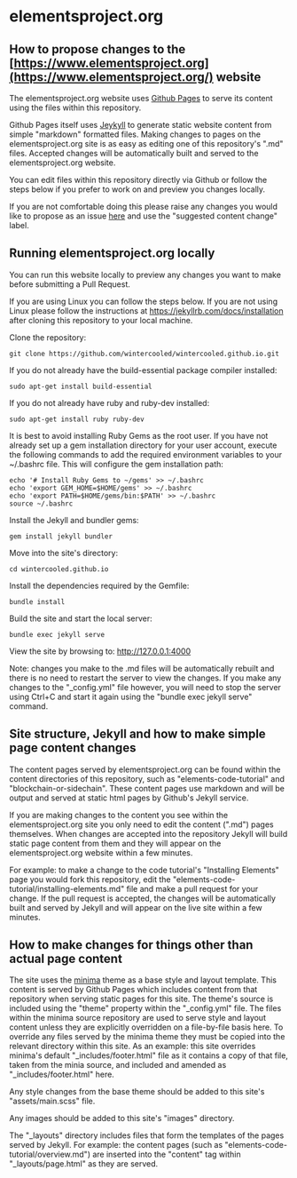 # elementsproject.org

## How to propose changes to the [https://www.elementsproject.org](https://www.elementsproject.org/) website

The elementsproject.org website uses [Github Pages](https://pages.github.com/) to serve its content using the files within this repository.

Github Pages itself uses [Jeykyll](https://jekyllrb.com/) to generate static website content from simple "markdown" formatted files. Making changes to pages on the elementsproject.org site is as easy as editing one of this repository's ".md" files. Accepted changes will be automatically built and served to the elementsproject.org website.

You can edit files within this repository directly via Github or follow the steps below if you prefer to work on and preview you changes locally.

If you are not comfortable doing this please raise any changes you would like to propose as an issue [here](./issues) and use the "suggested content change" label.

## Running elementsproject.org locally

You can run this website locally to preview any changes you want to make before submitting a Pull Request.

If you are using Linux you can follow the steps below. If you are not using Linux please follow the instructions at https://jekyllrb.com/docs/installation after cloning this repository to your local machine.

Clone the repository:
~~~~
git clone https://github.com/wintercooled/wintercooled.github.io.git
~~~~

If you do not already have the build-essential package compiler installed:
~~~~
sudo apt-get install build-essential
~~~~

If you do not already have ruby and ruby-dev installed: 
~~~~
sudo apt-get install ruby ruby-dev
~~~~

It is best to avoid installing Ruby Gems as the root user. If you have not already set up a gem installation directory for your user account, execute the following commands to add the required environment variables to your ~/.bashrc file. This will configure the gem installation path:
~~~~
echo '# Install Ruby Gems to ~/gems' >> ~/.bashrc
echo 'export GEM_HOME=$HOME/gems' >> ~/.bashrc
echo 'export PATH=$HOME/gems/bin:$PATH' >> ~/.bashrc
source ~/.bashrc
~~~~

Install the Jekyll and bundler gems:
~~~~
gem install jekyll bundler
~~~~

Move into the site's directory:
~~~~
cd wintercooled.github.io
~~~~

Install the dependencies required by the Gemfile:
~~~~
bundle install
~~~~

Build the site and start the local server:
~~~~
bundle exec jekyll serve 
~~~~

View the site by browsing to: http://127.0.0.1:4000

Note: changes you make to the .md files will be automatically rebuilt and there is no need to restart the server to view the changes. If you make any changes to the "_config.yml" file however, you will need to stop the server using Ctrl+C and start it again using the "bundle exec jekyll serve" command.

## Site structure, Jekyll and how to make simple page content changes

The content pages served by elementsproject.org can be found within the content directories of this repository, such as "elements-code-tutorial" and "blockchain-or-sidechain". These content pages use markdown and will be output and served at static html pages by Github's Jekyll service. 

If you are making changes to the content you see within the elementsproject.org site you only need to edit the content (".md") pages themselves. When changes are accepted into the repository Jekyll will build static page content from them and they will appear on the elementsproject.org website within a few minutes.

For example: to make a change to the code tutorial's "Installing Elements" page you would fork this repository, edit the "elements-code-tutorial/installing-elements.md" file and make a pull request for your change. If the pull request is accepted, the changes will be automatically built and served by Jekyll and will appear on the live site within a few minutes.


## How to make changes for things other than actual page content

The site uses the [minima](https://github.com/jekyll/minima) theme as a base style and layout template. This content is served by Github Pages which includes content from that repository when serving static pages for this site. The theme's source is included using the "theme" property within the "_config.yml" file. The files within the minima source repository are used to serve style and layout content unless they are explicitly overridden on a file-by-file basis here. To override any files served by the minima theme they must be copied into the relevant directory within this site. As an example: this site overrides minima's default "_includes/footer.html" file as it contains a copy of that file, taken from the minia source, and included and amended as "_includes/footer.html" here.

Any style changes from the base theme should be added to this site's "assets/main.scss" file. 

Any images should be added to this site's "images" directory.

The "_layouts" directory includes files that form the templates of the pages served by Jekyll. For example: the content pages (such as "elements-code-tutorial/overview.md") are inserted into the "content" tag within "_layouts/page.html" as they are served. 




